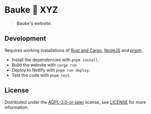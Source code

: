 # Bauke 🦖 XYZ

> **Bauke's website.**

## Development

Requires working installations of [Rust and Cargo](https://www.rust-lang.org/learn/get-started), [NodeJS](https://nodejs.org) and [pnpm](https://pnpm.io).

* Install the dependencies with `pnpm install`.
* Build the website with `cargo run`.
* Deploy to Netlify with `pnpm run deploy`.
* Test the code with `pnpm test`.

## License

Distributed under the [AGPL-3.0-or-later](https://spdx.org/licenses/AGPL-3.0-or-later.html) license, see [LICENSE](https://git.bauke.xyz/Bauke/bauke-xyz/src/branch/main/LICENSE) for more information.
